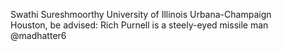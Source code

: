 Swathi Sureshmoorthy 
University of Illinois Urbana-Champaign  
Houston, be advised: Rich Purnell is a steely-eyed missile man
@madhatter6
